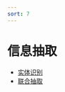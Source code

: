 ```yaml
---
sort: 7
---
```


# 信息抽取

* [实体识别](https://kg-nlp.github.io/Algorithm-Project-Manual/信息抽取/实体识别.html)
* [联合抽取](https://kg-nlp.github.io/Algorithm-Project-Manual/信息抽取/联合抽取.html)
